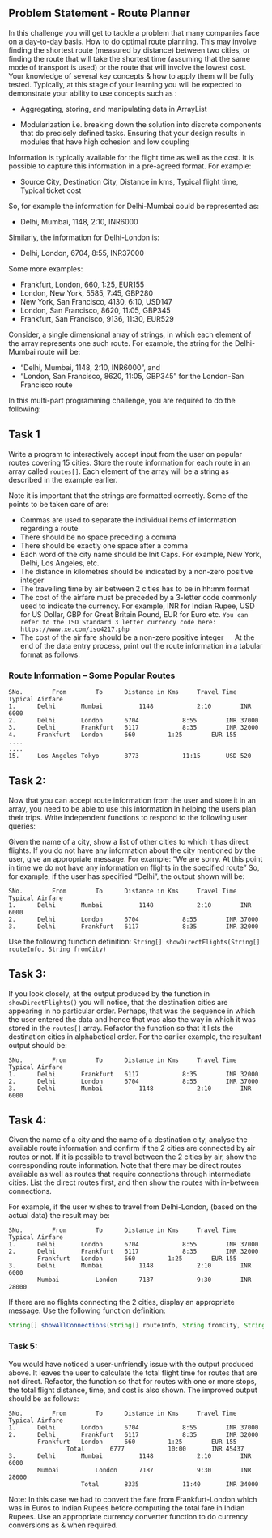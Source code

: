 ## Problem Statement - Route Planner

In this challenge you will get to tackle a problem that many companies face on a day-to-day basis. How to do optimal route planning. This may involve finding the shortest route (measured by distance) between two cities, or finding the route that will take the shortest time (assuming that the same mode of transport is used) or the route that will involve the lowest cost.
Your knowledge of several key concepts & how to apply them will be fully tested. Typically, at this stage of your learning you will be expected to demonstrate your ability to use concepts such as :
-	Aggregating, storing, and manipulating data in ArrayList

-	Modularization i.e. breaking down the solution into discrete components that do precisely defined tasks. Ensuring that your design results in modules that have high cohesion and low coupling


Information is typically available for the flight time as well as the cost. It is possible to capture this information in a pre-agreed format. For example:
-	Source City, Destination City, Distance in kms, Typical flight time, Typical ticket cost

So, for example the information for Delhi-Mumbai could be represented as:
-	Delhi, Mumbai, 1148, 2:10, INR6000

Similarly, the information for Delhi-London is:
-	Delhi, London, 6704, 8:55, INR37000

Some more examples:
-	Frankfurt, London, 660, 1:25, EUR155
-	London, New York, 5585, 7:45, GBP280
-	New York, San Francisco, 4130, 6:10, USD147
-	London, San Francisco, 8620, 11:05, GBP345
-	Frankfurt, San Francisco, 9136, 11:30, EUR529

Consider, a single dimensional array of strings, in which each element of the array represents one such route. For example, the string for the Delhi-Mumbai route will be: 
-	“Delhi, Mumbai, 1148, 2:10, INR6000”, and
-	“London, San Francisco, 8620, 11:05, GBP345” for the London-San Francisco route

In this multi-part programming challenge, you are required to do the following:


## Task 1 	
Write a program to interactively accept input from the user on popular routes covering 15 cities. Store the route 
information for each route in an array called `routes[]`. Each element of the array will be a string as 
described in the example earlier. 

Note it is important that the strings are formatted correctly. Some of the points to be taken care of are:
- Commas are used to separate the individual items of information regarding a route
- There should be no space preceding a comma
- There should be exactly one space after a comma
- Each word of the city name should be Init Caps. For example, New York, Delhi, Los Angeles, etc.
- The distance in kilometres should be indicated by a non-zero positive integer
- The travelling time by air between 2 cities has to be in hh:mm format
- The cost of the airfare must be preceded by a 3-letter code commonly used to indicate the currency. For 
example, INR for Indian Rupee, USD for US Dollar, GBP for Great Britain Pound, EUR for Euro etc. `You can 
refer to the ISO Standard 3 letter currency code here: https://www.xe.com/iso4217.php`
- The cost of the air fare should be a non-zero positive integer
 
At the end of the data entry process, print out the route information in a tabular format as follows:

### Route Information – Some Popular Routes

```
SNo.		From		To		Distance in Kms		Travel Time	Typical Airfare
1.		Delhi		Mumbai	        1148			2:10		INR 6000
2.		Delhi		London		6704			8:55		INR 37000
3.		Delhi		Frankfurt	6117			8:35		INR 32000
4.		Frankfurt	London		660			1:25		EUR 155
....
....
15.		Los Angeles	Tokyo		8773			11:15		USD 520
```

## Task 2:
	
Now that you can accept route information from the user and store it in an array, you need to be able to 
use this information in helping the users plan their trips. Write independent functions to respond to the 
following user queries:

Given the name of a city, show a list of other cities to which it has direct flights. If you do not have 
any information about the city mentioned by the user, give an appropriate message. For example:
“We are sorry. At this point in time we do not have any information on flights in the specified route”
So, for example, if the user has specified “Delhi”, the output shown will be:

```
SNo.		From		To		Distance in Kms		Travel Time	Typical Airfare
1.		Delhi		Mumbai	        1148			2:10		INR 6000
2.		Delhi		London		6704			8:55		INR 37000
3.		Delhi		Frankfurt	6117			8:35		INR 32000
```

Use the following function definition:
		```String[]	showDirectFlights(String[] routeInfo, String fromCity)```

## Task 3:
If you look closely, at the output produced by the function in `showDirectFlights()` you will notice, 
that the destination cities are appearing in no particular order. Perhaps, that was the sequence in which 
the user entered the data and hence that was also the way in which it was stored in the `routes[]` array.
Refactor the function so that it lists the destination cities in alphabetical order. For the earlier 
example, the resultant output should be:

```
SNo.		From		To		Distance in Kms		Travel Time	Typical Airfare
1.		Delhi		Frankfurt	6117			8:35		INR 32000
2.		Delhi		London		6704			8:55		INR 37000
3.		Delhi		Mumbai	        1148			2:10		INR 6000
```
## Task 4: 
Given the name of a city and the name of a destination city, analyse the available route information 
and confirm if the 2 cities are connected by air routes or not. If it is possible to travel between the 2 
cities by air, show the corresponding route information. Note that there may be direct routes available as 
well as routes that require connections through intermediate cities. List the direct routes first, and then 
show the routes with in-between connections. 

For example, if the user wishes to travel from Delhi-London, (based on the actual data) the result may be:
```
SNo.		From		To		Distance in Kms		Travel Time	Typical Airfare
1.		Delhi		London		6704			8:55		INR 37000
2.		Delhi		Frankfurt	6117			8:35		INR 32000
		Frankfurt	London		660			1:25		EUR 155
3.		Delhi		Mumbai	        1148			2:10		INR 6000
		Mumbai	        London		7187			9:30		INR 28000
```

If there are no flights connecting the 2 cities, display an appropriate message.
Use the following function definition:

```java
String[] showAllConnections(String[] routeInfo, String fromCity, String toCity);
```

### Task 5:
You would have noticed a user-unfriendly issue with the output produced above. It leaves the user to 
calculate the total flight time for routes that are not direct. Refactor, the function so that for routes 
with one or more stops, the total flight distance, time, and cost is also shown. 
The improved output should be as follows:

```
SNo.		From		To		Distance in Kms		Travel Time	Typical Airfare
1.		Delhi		London		6704			8:55		INR 37000
2.		Delhi		Frankfurt	6117			8:35		INR 32000
		Frankfurt	London		660			1:25		EUR 155
				Total		6777			10:00		INR 45437
3.		Delhi		Mumbai	        1148			2:10		INR 6000
		Mumbai	        London		7187			9:30		INR 28000
			        Total		8335			11:40		INR 34000
```
Note: In this case we had to convert the fare from Frankfurt-London which was in Euros to Indian Rupees before computing the total fare in Indian Rupees. Use an appropriate currency converter function to do currency conversions as & when required.

